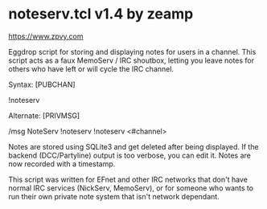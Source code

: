 # noteserv.tcl v1.4 by zeamp
https://www.zpvy.com

Eggdrop script for storing and displaying notes for users in a channel.
This script acts as a faux MemoServ / IRC shoutbox, letting you leave
notes for others who have left or will cycle the IRC channel.


Syntax: [PUBCHAN]

!noteserv <nickname> <message>


Alternate: [PRIVMSG]

/msg NoteServ !noteserv !noteserv <#channel> <nickname> <message>


Notes are stored using SQLite3 and get deleted after being displayed.
If the backend (DCC/Partyline) output is too verbose, you can edit it.
Notes are now recorded with a timestamp.

This script was written for EFnet and other IRC networks that don't have
normal IRC services (NickServ, MemoServ), or for someone who wants to
run their own private note system that isn't network dependant.
